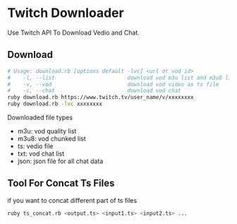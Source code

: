 # Twitch Downloader
Use Twitch API To Download Vedio and Chat.

## Download

```sh
# Usage: download.rb [options default -lvc] <url or vod id>
#    -l, --list                       download vod m3u list and m3u8 list
#    -v, --vod                        download vod video as ts file
#    -c, --chat                       download vod chat
ruby download.rb https://www.twitch.tv/user_name/v/xxxxxxxx
ruby download.rb -lvc xxxxxxxx

```
Downloaded file types

- m3u: vod quality list
- m3u8: vod chunked list
- ts: vedio file
- txt: vod chat list
- json: json file for all chat data

## Tool For Concat Ts Files

if you want to concat different part of ts files

```sh
ruby ts_concat.rb <output.ts> <input1.ts> <input2.ts> ...
```
